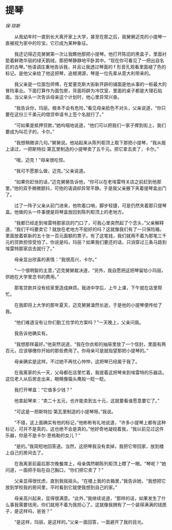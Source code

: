 # 提琴

*保·琼斯*

　　从我幼年时一直到长大离开家上大学，甚至在那之后，我舅舅迈克的小提琴一直被视为家中的珍宝。它已成为某种象征。

　　我还记得迈克舅舅第一次让我瞧他那把小提琴。他打开陈旧的黑盒子，里面衬垫着鲜艳华丽的绿天鹅绒，那把琴静静地平卧其中。“现在你可看见了一把出自名匠的古琴。”他语调庄重地告诉我，并且让我透过琴面的 f 形音孔观看里面褪了色的标记。是他父亲给了他这把琴，追根溯源，琴是一位先辈从意大利带来的。

　　我父亲是一位面包师傅，在爱塞克斯大街新开辟的铺面是他从事的一桩最大的冒险事业。下面打算作为面包房，背面将辟为冷饮室，里面的桌子都是大理石贴面。当父亲头一次告诉母亲这个计划时，他心里异常兴奋。

　　“我告诉你，玛丽，根本不会有危险，”看见母亲脸色不对头，父亲说道，“你只要在这份三千美元的借贷申请书上签个名就行了。”

　　“可如果是抵押贷款，”她呜咽地说道，“他们可以把我们一家子撵到街上，我们要成为叫花子的，卡尔。”

　　“我想稍微讲几句。”舅舅说。他站起来从陈列柜顶上取下那把小提琴，“我从报上读过，一把斯特拉·第瓦里制造的小提琴卖了五千元。把它拿去卖了，卡尔。”

　　“哦，迈克！”母亲很吃惊。

　　“我可不愿那么做，迈克。”父亲说道。

　　“如果你赶快的话，”迈克舅舅告诉他，“你可以在老埃雷特关店之前赶到他那里。”他的双手微微颤抖，可他的语调却异常平静。于是我父亲腋下夹着提琴盒出门了。

　　过了一阵子父亲从前门进来，他吹着口哨，脚步轻捷，可是仍然夹着那只提琴盒。他做的头一件事便是将琴盒放回到陈列柜顶上的老地方。

　　“我都已经走到埃雷特那家店的门口了，可我心里突然起了个念头，”父亲解释道，“我们干吗要卖它？就放在老地方不挺好的吗？这就像我们有了一只保险箱，里面放着崭新的五十张一百元面额的票子。有了这笔钱，我们就用不着为那笔三千元的贷款担惊受怕了。你说是吗，玛丽？如果我们要还的话，只消穿过三条马路到埃雷特那家店去就行了。”

　　母亲显出欣喜的表情：“我很高兴，卡尔。”

　　“一个很明智的主意，”迈克舅舅裁决道，“另外，我自愿把这把琴留给小玛丽，供她在大学里念书的费用。”

　　那笔贷款并没有给家里造成麻烦。我进中学后，上午上课，下午就在店里帮忙。

　　在我即将上大学的那年夏天，迈克舅舅溘然长逝，于是他的小提琴便传给了我。

　　“他们难道没有让你们勤工俭学的方案吗？”一天晚上，父亲问我。

　　我告诉他确实有。

　　“我想那样最好。”他突然说道，“我在你衣柜的抽屉里放了一个信封，里面有两百元，应该够缴你开始的那些费用了。你母亲可是就指望那把小提琴的。”

　　母亲确实是这样。不过她不再忧心忡忡，这把琴已经属于我了。

　　在我离家的头一天，父母都在店里忙着，我提着这把琴来到埃雷特的乐器店。这位老人从后房走出来，眼睛像猫头鹰般一眨一眨。

　　我打开琴盒：“它值多少钱？”

　　他拿起琴来：“卖二十五元，也许能卖到五十元，这就要看谁愿意要它了。”

　　“可这是一把斯特拉·第瓦里制造的小提琴呀。”我说。

　　“不错，这上面确实有他的标记，”他彬彬有礼地说道，“许多小提琴上都有这种标记，可并不是真的，这也绝不会是真的。”他好奇地凝视着我，“我以前见过这件乐器，你是不是卡尔·恩格勒的女儿？”

　　“是的。”我简短地回答道。当然，这把琴我没有卖掉，我把它带回家，放到楼上自己的房间去了。

　　在我离家前最后那次晚餐席上，母亲偶然朝陈列柜顶上瞟了一眼。“琴呢？”她问道，一面把手贴在自己胸口，“你们把它卖了？”

　　父亲显得很忧虑，直到我摇摇头。“在楼上我的衣箱里，”我告诉她，“我想把它放到学校我的房间里，平时看到它就使我想到自己的家。”

　　母亲高兴起来，显得很满意。“此外，”我继续说道，“那样的话，如果发生了什么事我需要钱用，你们就用不着为我担心了。这就像我拥有了一个装得满满的钱匣子，是这样吗，爸爸？”

　　“是这样，玛丽，是这样的。”父亲一面回答，一面避开了我的目光。